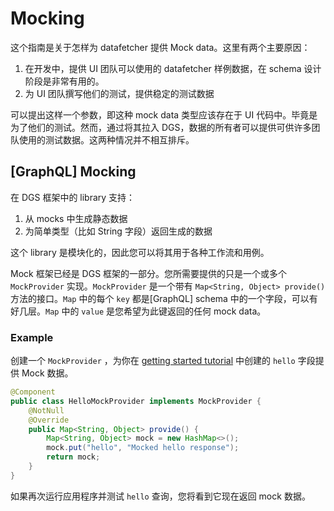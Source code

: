 # Mocking

这个指南是关于怎样为 datafetcher 提供 Mock data。这里有两个主要原因：

1. 在开发中，提供 UI 团队可以使用的 datafetcher 样例数据，在 schema 设计阶段是非常有用的。
2. 为 UI 团队撰写他们的测试，提供稳定的测试数据

可以提出这样一个参数，即这种 mock data 类型应该存在于 UI 代码中。毕竟是为了他们的测试。然而，通过将其拉入 DGS，数据的所有者可以提供可供许多团队使用的测试数据。这两种情况并不相互排斥。

## \[GraphQL\] Mocking

在 DGS 框架中的 library 支持：

1. 从 mocks 中生成静态数据
2. 为简单类型（比如 String 字段）返回生成的数据

这个 library 是模块化的，因此您可以将其用于各种工作流和用例。

Mock 框架已经是 DGS 框架的一部分。您所需要提供的只是一个或多个 `MockProvider` 实现。`MockProvider` 是一个带有 `Map<String, Object> provide()` 方法的接口。`Map` 中的每个 `key` 都是\[GraphQL\] schema 中的一个字段，可以有好几层。`Map` 中的 `value` 是您希望为此键返回的任何 mock data。

### Example

创建一个 `MockProvider` ，为你在 [getting started tutorial](../01-getting-started.md) 中创建的 `hello` 字段提供 Mock 数据。

```java
@Component
public class HelloMockProvider implements MockProvider {
    @NotNull
    @Override
    public Map<String, Object> provide() {
        Map<String, Object> mock = new HashMap<>();
        mock.put("hello", "Mocked hello response");
        return mock;
    }
}
```

如果再次运行应用程序并测试 `hello` 查询，您将看到它现在返回 mock 数据。

